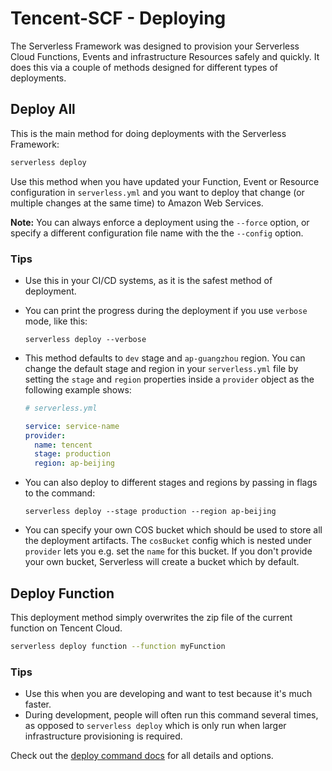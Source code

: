 # Tencent-SCF - Deploying

The Serverless Framework was designed to provision your Serverless Cloud Functions, Events and infrastructure Resources safely and quickly. It does this via a couple of methods designed for different types of deployments.

## Deploy All

This is the main method for doing deployments with the Serverless Framework:

```bash
serverless deploy
```

Use this method when you have updated your Function, Event or Resource configuration in `serverless.yml` and you want to deploy that change (or multiple changes at the same time) to Amazon Web Services.

**Note:** You can always enforce a deployment using the `--force` option, or specify a different configuration file name with the the `--config` option.

### Tips

- Use this in your CI/CD systems, as it is the safest method of deployment.
- You can print the progress during the deployment if you use `verbose` mode, like this:
  ```
  serverless deploy --verbose
  ```
- This method defaults to `dev` stage and `ap-guangzhou` region. You can change the default stage and region in your `serverless.yml` file by setting the `stage` and `region` properties inside a `provider` object as the following example shows:

  ```yml
  # serverless.yml

  service: service-name
  provider:
    name: tencent
    stage: production
    region: ap-beijing
  ```

- You can also deploy to different stages and regions by passing in flags to the command:

  ```
  serverless deploy --stage production --region ap-beijing
  ```

- You can specify your own COS bucket which should be used to store all the deployment artifacts.
  The `cosBucket` config which is nested under `provider` lets you e.g. set the `name` for this bucket. If you don't provide your own bucket, Serverless will create a bucket which by default.

## Deploy Function

This deployment method simply overwrites the zip file of the current function on Tencent Cloud.

```bash
serverless deploy function --function myFunction
```

### Tips

- Use this when you are developing and want to test because it's much faster.
- During development, people will often run this command several times, as opposed to `serverless deploy` which is only run when larger infrastructure provisioning is required.

Check out the [deploy command docs](../cli-reference/deploy.md) for all details and options.

